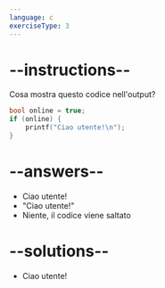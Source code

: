 ```yaml
---
language: c
exerciseType: 3
---
```


# --instructions--

Cosa mostra questo codice nell'output?
```c
bool online = true;
if (online) {
    printf("Ciao utente!\n");
}
```

# --answers--

- Ciao utente!
- "Ciao utente!"
- Niente, il codice viene saltato

# --solutions--

- Ciao utente!
